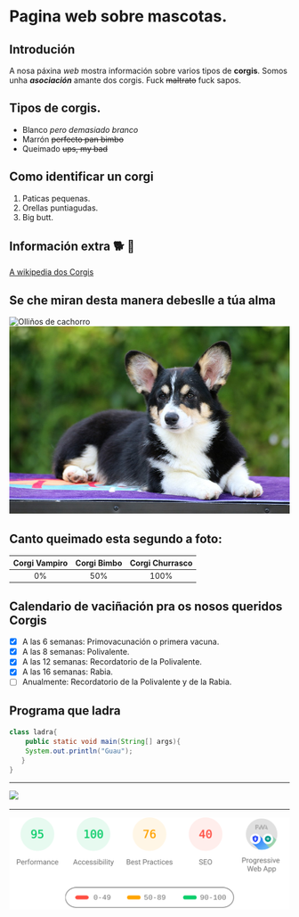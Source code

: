 # Pagina web sobre mascotas.
## Introdución
A nosa páxina _web_ mostra información sobre varios tipos de **corgis**. Somos unha ***asociación*** amante dos corgis. Fuck ~~maltrato~~ fuck sapos.

## Tipos de corgis.
- Blanco _pero demasiado branco_
- Marrón ~~perfecto pan bimbo~~
- Queimado ~~ups, my bad~~

## Como identificar un corgi
1. Paticas pequenas.
2. Orellas puntiagudas.
3. Big butt.

## Información extra 🐕 :dog:

[A wikipedia dos Corgis](https://es.wikipedia.org/wiki/Corgi_gal%C3%A9s_de_Pembroke)

## Se che miran desta manera debeslle a túa alma

![Olliños de cachorro](https://upload.wikimedia.org/wikipedia/commons/f/f1/1Stanley_and_his_%22i_need_a_hug%22_face.jpg)
![Moi negriño](burnedcorgi.jpg)

## Canto queimado esta segundo a foto:
|Corgi Vampiro| Corgi Bimbo| Corgi Churrasco|
|:--:|:--:|:--:|
|0%|50%|100%|

## Calendario de vaciñación pra os nosos queridos Corgis

- [x] A las 6 semanas: Primovacunación o primera vacuna.
- [x] A las 8 semanas: Polivalente.
- [x] A las 12 semanas: Recordatorio de la Polivalente.
- [x] A las 16 semanas: Rabia.
- [ ] Anualmente: Recordatorio de la Polivalente y de la Rabia.

## Programa que ladra

```java
class ladra{
    public static void main(String[] args){
    System.out.println("Guau");
   }
}

```
---

<img width="200px" src="https://user-images.githubusercontent.com/90836460/143010549-dd957c50-11ea-4160-ac0d-8509e7d1711e.png">

---
![Banner](banner.svg)


